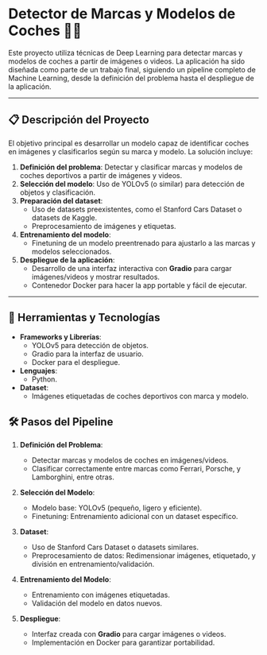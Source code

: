 # Detector de Marcas y Modelos de Coches 🚗✨

Este proyecto utiliza técnicas de Deep Learning para detectar marcas y modelos de coches a partir de imágenes o videos. La aplicación ha sido diseñada como parte de un trabajo final, siguiendo un pipeline completo de Machine Learning, desde la definición del problema hasta el despliegue de la aplicación.

---

## 📋 Descripción del Proyecto

El objetivo principal es desarrollar un modelo capaz de identificar coches en imágenes y clasificarlos según su marca y modelo. La solución incluye:

1. **Definición del problema**: Detectar y clasificar marcas y modelos de coches deportivos a partir de imágenes y videos.
2. **Selección del modelo**: Uso de YOLOv5 (o similar) para detección de objetos y clasificación.
3. **Preparación del dataset**:
   - Uso de datasets preexistentes, como el Stanford Cars Dataset o datasets de Kaggle.
   - Preprocesamiento de imágenes y etiquetas.
4. **Entrenamiento del modelo**:
   - Finetuning de un modelo preentrenado para ajustarlo a las marcas y modelos seleccionados.
5. **Despliegue de la aplicación**:
   - Desarrollo de una interfaz interactiva con **Gradio** para cargar imágenes/videos y mostrar resultados.
   - Contenedor Docker para hacer la app portable y fácil de ejecutar.

---

## 🧰 Herramientas y Tecnologías

- **Frameworks y Librerías**:
  - YOLOv5 para detección de objetos.
  - Gradio para la interfaz de usuario.
  - Docker para el despliegue.
- **Lenguajes**:
  - Python.
- **Dataset**:
  - Imágenes etiquetadas de coches deportivos con marca y modelo.



## 🛠️ Pasos del Pipeline

1. **Definición del Problema**:
   - Detectar marcas y modelos de coches en imágenes/videos.
   - Clasificar correctamente entre marcas como Ferrari, Porsche, y Lamborghini, entre otras.

2. **Selección del Modelo**:
   - Modelo base: YOLOv5 (pequeño, ligero y eficiente).
   - Finetuning: Entrenamiento adicional con un dataset específico.

3. **Dataset**:
   - Uso de Stanford Cars Dataset o datasets similares.
   - Preprocesamiento de datos: Redimensionar imágenes, etiquetado, y división en entrenamiento/validación.

4. **Entrenamiento del Modelo**:
   - Entrenamiento con imágenes etiquetadas.
   - Validación del modelo en datos nuevos.

5. **Despliegue**:
   - Interfaz creada con **Gradio** para cargar imágenes o videos.
   - Implementación en Docker para garantizar portabilidad.


